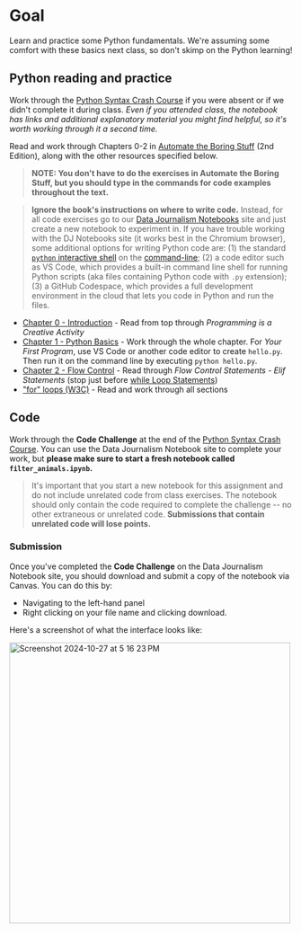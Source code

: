 # Goal

Learn and practice some Python fundamentals. We're assuming some comfort with these basics next class, so don't skimp on the Python learning!

## Python reading and practice

Work through the [Python Syntax Crash Course][] if you were absent or if we didn't complete it during class. *Even if you attended class, the notebook has links and additional explanatory material you might find helpful, so it's worth working through it a second time.*

Read and work through Chapters 0-2 in [Automate the Boring Stuff][] (2nd Edition), along with the other resources specified below.

> **NOTE: You don't have to do the exercises in Automate the Boring Stuff, but you should type in the commands for code examples throughout the text.**

> **Ignore the book's instructions on where to write code.** Instead, for all code exercises go to our [Data Journalism Notebooks](https://stanfordjournalism.github.io/data-journalism-notebooks/lab/) site and just create a new notebook to experiment in. If you have trouble working with the DJ Notebooks site (it works best in the Chromium browser), some additional options for writing Python code are: (1) the standard [`python` interactive shell](/docs/tech_faq.md#how-do-i-open-a-python-interactive-session-on-the-command-line) on the [command-line](/docs/tech_faq.md#how-do-i-use-a-command-line-shell-aka-terminal); (2) a code editor such as VS Code, which provides a built-in command line shell for running Python scripts (aka files containing Python code with `.py` extension); (3) a GitHub Codespace, which provides a full development environment in the cloud that lets you code in Python and run the files.

* [Chapter 0 - Introduction](https://automatetheboringstuff.com/2e/chapter0/) - Read from top through *Programming is a Creative Activity*
* [Chapter 1 - Python Basics](https://automatetheboringstuff.com/2e/chapter1/) - Work through the whole chapter. For *Your First Program*, use VS Code or another code editor to create `hello.py`. Then run it on the command line by executing `python hello.py`.
* [Chapter 2 - Flow Control](https://automatetheboringstuff.com/2e/chapter2/) - Read through *Flow Control Statements - Elif Statements* (stop just before [while Loop Statements](https://automatetheboringstuff.com/2e/chapter2/#calibre_link-121))
* ["for" loops (W3C)](https://www.w3schools.com/python/python_for_loops.asp) - Read and work through all sections

## Code

Work through the **Code Challenge** at the end of the [Python Syntax Crash Course][]. You can use the Data Journalism Notebook site to complete your work, but **please make sure to start a fresh notebook called `filter_animals.ipynb`.** 

> It's important that you start a new notebook for this assignment and do not include unrelated code from class exercises. The notebook should only contain the code required to complete the challenge  -- no other extraneous or unrelated code. **Submissions that contain unrelated code will lose points.**

[Automate the Boring Stuff]: https://automatetheboringstuff.com/2e/
[Python Syntax Crash Course]: https://stanfordjournalism.github.io/data-journalism-notebooks/lab?path=python_syntax_crash_course.ipynb

### Submission

Once you've completed the **Code Challenge** on the Data Journalism Notebook site, you should download and submit a copy of the notebook via Canvas. You can do this by:

- Navigating to the left-hand panel
- Right clicking on your file name and clicking download.

Here's a screenshot of what the interface looks like: 

<img width="500" alt="Screenshot 2024-10-27 at 5 16 23 PM" src="https://github.com/user-attachments/assets/7443cf02-7c51-4e49-9eb1-12de4b15f8a0">
